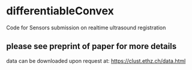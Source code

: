 # differentiableConvex
Code for Sensors submission on realtime ultrasound registration

## please see preprint of paper for more details
data can be downloaded upon request at: https://clust.ethz.ch/data.html



